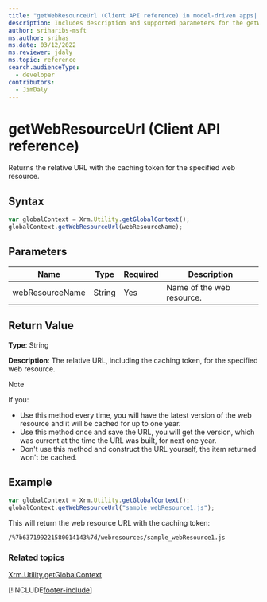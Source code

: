 ```yaml
---
title: "getWebResourceUrl (Client API reference) in model-driven apps| MicrosoftDocs"
description: Includes description and supported parameters for the getWebResourceUrl method.
author: sriharibs-msft
ms.author: srihas
ms.date: 03/12/2022
ms.reviewer: jdaly
ms.topic: reference
search.audienceType: 
  - developer
contributors:
  - JimDaly
---
```

# getWebResourceUrl (Client API reference)

Returns the relative URL with the caching token for the specified web resource.

## Syntax

```JavaScript
var globalContext = Xrm.Utility.getGlobalContext();
globalContext.getWebResourceUrl(webResourceName);
```

## Parameters

|Name |Type |Required |Description |
|---|---|---|---|
|webResourceName |String |Yes |Name of the web resource. |

## Return Value

**Type**: String

**Description**: The relative URL, including the caching token, for the specified web resource.

> [!NOTE]
> If you:
> - Use this method every time, you will have the latest version of the web resource and it will be cached for up to one year. 
> - Use this method once and save the URL, you will get the version, which was current at the time the URL was built, for next one year.
> - Don't use this method and construct the URL yourself, the item returned won't be cached.

## Example

```JavaScript
var globalContext = Xrm.Utility.getGlobalContext();
globalContext.getWebResourceUrl("sample_webResource1.js");
```

This will return the web resource URL with the caching token:

`/%7b637199221580014143%7d/webresources/sample_webResource1.js`
 

### Related topics

[Xrm.Utility.getGlobalContext](../getGlobalContext.md)




[!INCLUDE[footer-include](../../../../../../includes/footer-banner.md)]
